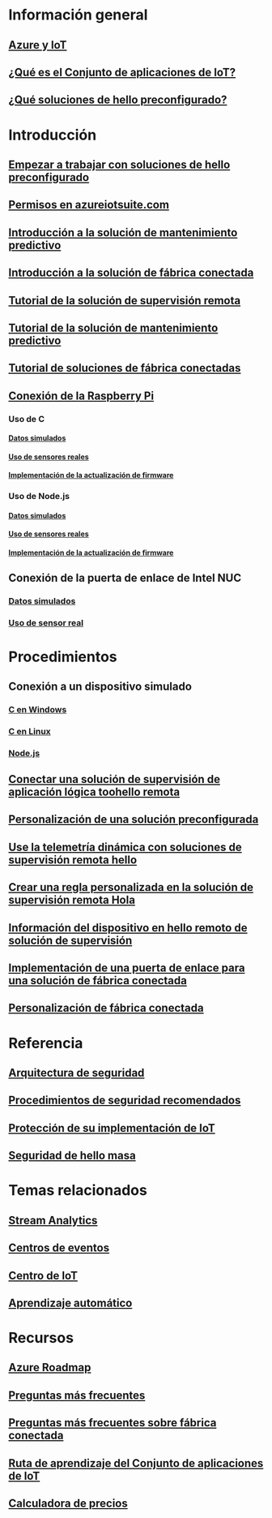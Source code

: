 # Información general
## [Azure y IoT](iot-suite-what-is-azure-iot.md)
## [¿Qué es el Conjunto de aplicaciones de IoT?](iot-suite-overview.md)
## [¿Qué soluciones de hello preconfigurado?](iot-suite-what-are-preconfigured-solutions.md)


# Introducción
## [Empezar a trabajar con soluciones de hello preconfigurado](iot-suite-getstarted-preconfigured-solutions.md)
## [Permisos en azureiotsuite.com](iot-suite-permissions.md)
## [Introducción a la solución de mantenimiento predictivo](iot-suite-predictive-overview.md)
## [Introducción a la solución de fábrica conectada](iot-suite-connected-factory-overview.md)
## [Tutorial de la solución de supervisión remota](iot-suite-remote-monitoring-sample-walkthrough.md)
## [Tutorial de la solución de mantenimiento predictivo](iot-suite-predictive-walkthrough.md)
## [Tutorial de soluciones de fábrica conectadas](iot-suite-connected-factory-sample-walkthrough.md)
## [Conexión de la Raspberry Pi](iot-suite-raspberry-pi-kit-get-started.md)
### Uso de C
#### [Datos simulados](iot-suite-raspberry-pi-kit-c-get-started-simulator.md)
#### [Uso de sensores reales](iot-suite-raspberry-pi-kit-c-get-started-basic.md)
#### [Implementación de la actualización de firmware](iot-suite-raspberry-pi-kit-c-get-started-advanced.md)
### Uso de Node.js
#### [Datos simulados](iot-suite-raspberry-pi-kit-node-get-started-simulator.md)
#### [Uso de sensores reales](iot-suite-raspberry-pi-kit-node-get-started-basic.md)
#### [Implementación de la actualización de firmware](iot-suite-raspberry-pi-kit-node-get-started-advanced.md)
## Conexión de la puerta de enlace de Intel NUC
### [Datos simulados](iot-suite-gateway-kit-get-started-simulator.md)
### [Uso de sensor real](iot-suite-gateway-kit-get-started-sensortag.md)

# Procedimientos
## Conexión a un dispositivo simulado
### [C en Windows](iot-suite-connecting-devices.md)
### [C en Linux](iot-suite-connecting-devices-linux.md)
### [Node.js](iot-suite-connecting-devices-node.md)
## [Conectar una solución de supervisión de aplicación lógica toohello remota](iot-suite-logic-apps-tutorial.md)
## [Personalización de una solución preconfigurada](iot-suite-guidance-on-customizing-preconfigured-solutions.md)
## [Use la telemetría dinámica con soluciones de supervisión remota hello](iot-suite-dynamic-telemetry.md)
## [Crear una regla personalizada en la solución de supervisión remota Hola](iot-suite-custom-rule.md)
## [Información del dispositivo en hello remoto de solución de supervisión](iot-suite-remote-monitoring-device-info.md)
## [Implementación de una puerta de enlace para una solución de fábrica conectada](iot-suite-connected-factory-gateway-deployment.md)
## [Personalización de fábrica conectada](iot-suite-connected-factory-customize.md)

# Referencia
## [Arquitectura de seguridad](iot-security-architecture.md)
## [Procedimientos de seguridad recomendados](iot-security-best-practices.md)
## [Protección de su implementación de IoT](iot-suite-security-deployment.md)
## [Seguridad de hello masa](securing-iot-ground-up.md)

# Temas relacionados
## [Stream Analytics](/azure/stream-analytics/)
## [Centros de eventos](/azure/event-hubs/)
## [Centro de IoT](/azure/iot-hub/)
## [Aprendizaje automático](/azure/machine-learning/)

# Recursos
## [Azure Roadmap](https://azure.microsoft.com/roadmap/)
## [Preguntas más frecuentes](iot-suite-faq.md)
## [Preguntas más frecuentes sobre fábrica conectada](iot-suite-faq-cf.md)
## [Ruta de aprendizaje del Conjunto de aplicaciones de IoT](https://azure.microsoft.com/documentation/learning-paths/iot-suite/)
## [Calculadora de precios](https://azure.microsoft.com/pricing/calculator/)




